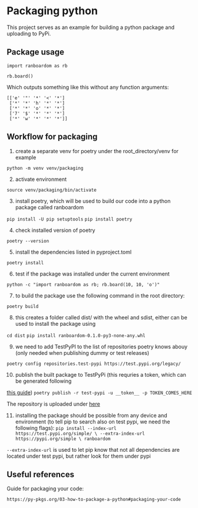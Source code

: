 # Packaging python

This project serves as an example for building a python package and uploading to PyPi.

## Package usage

`import ranboardom as rb`

`rb.board()`

Which outputs something like this without any function arguments:

```{python}
[['e' '"' '*' '<' '*']
 ['*' '*' 'h' '*' '*']
 ['*' '*' 'o' '*' '*']
 ['7' '$' '*' '*' '*']
 ['*' 'w' '*' '*' '*']]
```

## Workflow for packaging

1) create a separate venv for poetry under the root_directory/venv for example

`python -m venv venv/packaging`

2) activate environment

`source venv/packaging/bin/activate`

3) install poetry, which will be used to build our code into a python package called ranboardom

`pip install -U pip setuptools`
`pip install poetry`

4) check installed version of poetry

`poetry --version`

5) install the dependencies listed in pyproject.toml

`poetry install`

6) test if the package was installed under the current environment

`python -c "import ranboardom as rb; rb.board(10, 10, 'o')"`

7) to build the package use the following command in the root directory:

`poetry build`

8) this creates a folder called dist/ with the wheel and sdist, either can be used to install the package using

`cd dist`
`pip install ranboardom-0.1.0-py3-none-any.whl`

9) we need to add TestPyPI to the list of repositories poetry knows abouy (only needed when publishing dummy or test releases)

`poetry config repositories.test-pypi https://test.pypi.org/legacy/`

10) publish the built package to TestPyPi (this requries a token, which can be generated following 

[this guide](https://py-pkgs.org/02-setup#register-for-a-pypi-account-and-get-an-authentication-token))
`poetry publish -r test-pypi -u __token__ -p TOKEN_COMES_HERE`

The repository is uploaded under [here](https://test.pypi.org/project/ranboardom/)

11) installing the package should be possible from any device and environment (to tell pip to search also on test pypi, we need the following flags):
`pip install --index-url https://test.pypi.org/simple/ \
  --extra-index-url https://pypi.org/simple \
  ranboardom`

`--extra-index-url` is used to let pip know that not all dependencies are located under test pypi, but rather look for them under pypi

## Useful references

Guide for packaging your code:

`https://py-pkgs.org/03-how-to-package-a-python#packaging-your-code`
